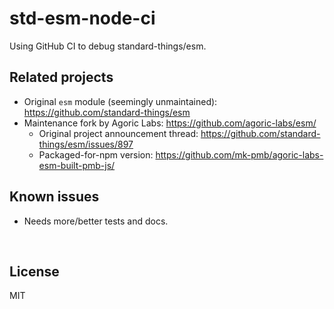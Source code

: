 ﻿
<!--#echo json="package.json" key="name" underline="=" -->
std-esm-node-ci
===============
<!--/#echo -->

<!--#echo json="package.json" key="description" -->
Using GitHub CI to debug standard-things/esm.
<!--/#echo -->


Related projects
----------------

* Original `esm` module (seemingly unmaintained):
  https://github.com/standard-things/esm
* Maintenance fork by Agoric Labs:
  https://github.com/agoric-labs/esm/
  * Original project announcement thread:
    https://github.com/standard-things/esm/issues/897
  * Packaged-for-npm version:
    https://github.com/mk-pmb/agoric-labs-esm-built-pmb-js/



Known issues
------------

* Needs more/better tests and docs.




&nbsp;


License
-------
<!--#echo json="package.json" key=".license" -->
MIT
<!--/#echo -->
